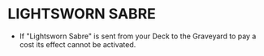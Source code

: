 
# LIGHTSWORN SABRE

*   If "Lightsworn Sabre" is sent from your Deck to the Graveyard to pay a cost its effect cannot be activated.

  